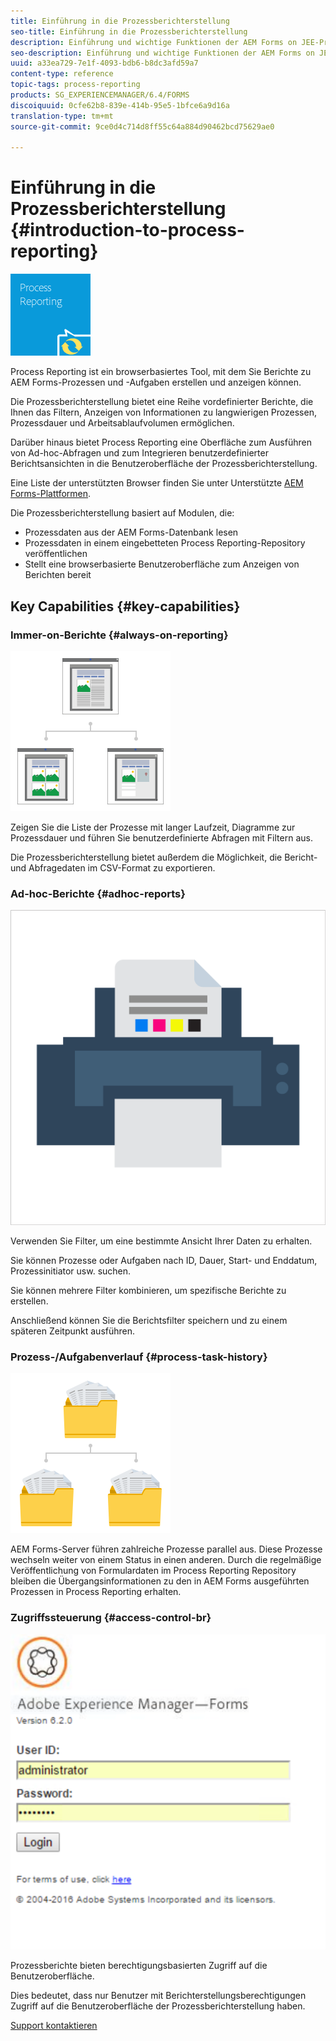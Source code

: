 ```yaml
---
title: Einführung in die Prozessberichterstellung
seo-title: Einführung in die Prozessberichterstellung
description: Einführung und wichtige Funktionen der AEM Forms on JEE-Prozessberichterstellung
seo-description: Einführung und wichtige Funktionen der AEM Forms on JEE-Prozessberichterstellung
uuid: a33ea729-7e1f-4093-bdb6-b8dc3afd59a7
content-type: reference
topic-tags: process-reporting
products: SG_EXPERIENCEMANAGER/6.4/FORMS
discoiquuid: 0cfe62b8-839e-414b-95e5-1bfce6a9d16a
translation-type: tm+mt
source-git-commit: 9ce0d4c714d8ff55c64a884d90462bcd75629ae0

---
```



# Einführung in die Prozessberichterstellung {#introduction-to-process-reporting}

![Process-Reporting](assets/process-reporting.png)

Process Reporting ist ein browserbasiertes Tool, mit dem Sie Berichte zu AEM Forms-Prozessen und -Aufgaben erstellen und anzeigen können.

Die Prozessberichterstellung bietet eine Reihe vordefinierter Berichte, die Ihnen das Filtern, Anzeigen von Informationen zu langwierigen Prozessen, Prozessdauer und Arbeitsablaufvolumen ermöglichen.

Darüber hinaus bietet Process Reporting eine Oberfläche zum Ausführen von Ad-hoc-Abfragen und zum Integrieren benutzerdefinierter Berichtsansichten in die Benutzeroberfläche der Prozessberichterstellung.

Eine Liste der unterstützten Browser finden Sie unter Unterstützte [AEM Forms-Plattformen](/help/forms/using/aem-forms-jee-supported-platforms.md).

Die Prozessberichterstellung basiert auf Modulen, die:

* Prozessdaten aus der AEM Forms-Datenbank lesen
* Prozessdaten in einem eingebetteten Process Reporting-Repository veröffentlichen
* Stellt eine browserbasierte Benutzeroberfläche zum Anzeigen von Berichten bereit

## Key Capabilities {#key-capabilities}

### Immer-on-Berichte {#always-on-reporting}

![site-management](assets/site-management.png)

Zeigen Sie die Liste der Prozesse mit langer Laufzeit, Diagramme zur Prozessdauer und führen Sie benutzerdefinierte Abfragen mit Filtern aus.

Die Prozessberichterstellung bietet außerdem die Möglichkeit, die Bericht- und Abfragedaten im CSV-Format zu exportieren.

### Ad-hoc-Berichte {#adhoc-reports}

![print-&amp;-color](assets/print-&-colour.png)

Verwenden Sie Filter, um eine bestimmte Ansicht Ihrer Daten zu erhalten.

Sie können Prozesse oder Aufgaben nach ID, Dauer, Start- und Enddatum, Prozessinitiator usw. suchen.

Sie können mehrere Filter kombinieren, um spezifische Berichte zu erstellen.

Anschließend können Sie die Berichtsfilter speichern und zu einem späteren Zeitpunkt ausführen.

### Prozess-/Aufgabenverlauf {#process-task-history}

![Dateiverwaltung](assets/file-management.png)

AEM Forms-Server führen zahlreiche Prozesse parallel aus. Diese Prozesse wechseln weiter von einem Status in einen anderen. Durch die regelmäßige Veröffentlichung von Formulardaten im Process Reporting Repository bleiben die Übergangsinformationen zu den in AEM Forms ausgeführten Prozessen in Process Reporting erhalten.

### Zugriffssteuerung {#access-control-br}

![unbenannt](assets/untitled.png)

Prozessberichte bieten berechtigungsbasierten Zugriff auf die Benutzeroberfläche.

Dies bedeutet, dass nur Benutzer mit Berichterstellungsberechtigungen Zugriff auf die Benutzeroberfläche der Prozessberichterstellung haben.

[Support kontaktieren](https://www.adobe.com/account/sign-in.supportportal.html)
